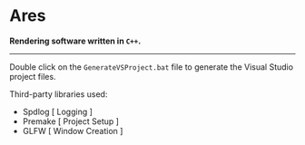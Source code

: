 # Ares

**Rendering software written in `C++`.**

<hr>

Double click on the `GenerateVSProject.bat` file to generate the Visual Studio project files.

Third-party libraries used:
- Spdlog [ Logging ]
- Premake [ Project Setup ]
- GLFW [ Window Creation ]